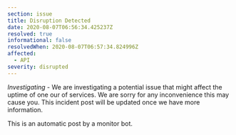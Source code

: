 ```yaml
---
section: issue
title: Disruption Detected
date: 2020-08-07T06:56:34.425237Z
resolved: true
informational: false
resolvedWhen: 2020-08-07T06:57:34.824996Z
affected:
  - API
severity: disrupted
---
```

*Investigating* - We are investigating a potential issue that might affect the uptime of one our of services. We are sorry for any inconvenience this may cause you. This incident post will be updated once we have more information.

This is an automatic post by a monitor bot.
        